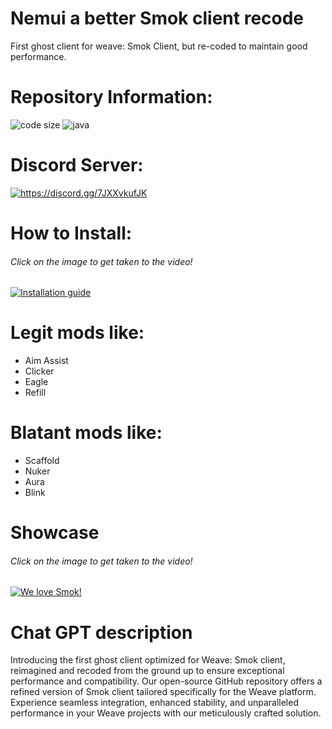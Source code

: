 # Nemui a better Smok client recode
First ghost client for weave: Smok Client, but re-coded to maintain good performance.

# Repository Information:
<p align="left">
  <img src="https://img.shields.io/github/languages/code-size/SleepyFish-YT/Nemui.svg" alt="code size"/>
  <img src="https://img.shields.io/github/languages/top/SleepyFish-YT/Nemui" alt="java"/>
</p>

# Discord Server:
<a href="https://discord.gg/7JXXvkufJK"><img src="https://invidget.switchblade.xyz/7JXXvkufJK" alt="https://discord.gg/7JXXvkufJK"/></a>

# How to Install:
###### Click on the image to get taken to the video!
[![Installation guide](http://img.youtube.com/vi/dvzhBm5qFbA/0.jpg)](https://www.youtube.com/watch?v=dvzhBm5qFbA "HOW TO INSTALL SMOK CLIENT (REAL)")

# Legit mods like:
- Aim Assist
- Clicker
- Eagle
- Refill

# Blatant mods like:
- Scaffold
- Nuker
- Aura
- Blink

# Showcase
###### Click on the image to get taken to the video!
[![We love Smok!](http://img.youtube.com/vi/7ZDMQ2RRi-Y/0.jpg)](https://www.youtube.com/watch?v=7ZDMQ2RRi-Y&t=136s "Smok Preview")

# Chat GPT description
Introducing the first ghost client optimized for Weave: Smok client, reimagined and recoded from the ground up to ensure exceptional performance and compatibility. Our open-source GitHub repository offers a refined version of Smok client tailored specifically for the Weave platform. Experience seamless integration, enhanced stability, and unparalleled performance in your Weave projects with our meticulously crafted solution.

